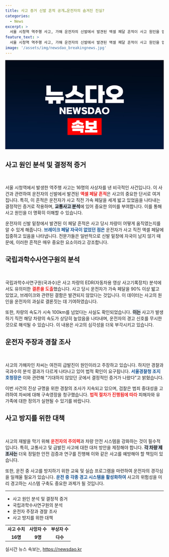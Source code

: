 ```yaml
---
title: 사고 증거 신발 흔적 공개…운전자의 숨겨진 진실?
categories:
  - News
excerpt: >
  서울 시청역 역주행 사고, 가해 운전자의 신발에서 발견된 액셀 페달 흔적이 사고 원인을 입증하는 결정적 증거로 떠올랐다. 국과수는 해당 운전자가 사고 직전 강하게 가속했음을 확인하며, 운전자 과실로 판단하고 구속영장을 청구했다.
feature_text: >
  서울 시청역 역주행 사고, 가해 운전자의 신발에서 발견된 액셀 페달 흔적이 사고 원인을 입증하는 결정적 증거로 떠올랐다. 국과수는 해당 운전자가 사고 직전 강하게 가속했음을 확인하며, 운전자 과실로 판단하고 구속영장을 청구했다.
image: '/assets/img/newsdao_breakingnews.jpg'
---
```


<p><img src="/assets/img/newsdao_breakingnews.jpg" alt="implanttips 속보" /></p>

<h2 data-ke-size="size26">사고 원인 분석 및 결정적 증거</h2>

<p data-ke-size="size16">&nbsp;</p>

<p data-ke-size="size16">서울 시청역에서 발생한 역주행 사고는 16명의 사상자를 낸 비극적인 사건입니다. 이 사건과 관련하여 운전자의 신발에서 발견된 <b><span style="color: #ee2323;">액셀 페달 흔적</span></b>은 사고의 중요한 단서로 여겨집니다. 특히, 이 흔적은 운전자가 사고 직전 가속 페달을 세게 밟고 있었음을 나타내는 결정적인 증거로 작용하며, <b><span style="background-color: #21538527;">교통사고 분석</span></b>에 있어 중요한 의미를 부여합니다. 이를 통해 사고 원인을 더 명확히 이해할 수 있습니다. </p>

<p data-ke-size="size16">운전자의 신발 밑창에서 발견된 이 페달 흔적은 사고 당시 차량이 어떻게 움직였는지를 알 수 있게 해줍니다. <b><span style="color: #1a5490;">브레이크 페달 자국이 없었던 점은</span></b> 운전자가 사고 직전 액셀 페달에 집중하고 있음을 나타냅니다. 전문가들은 일반적으로 신발 밑창에 자국이 남지 않기 때문에, 이러한 흔적은 매우 중요한 요소이라고 강조합니다.</p>

<h2 data-ke-size="size26">국립과학수사연구원의 분석</h2>

<p data-ke-size="size16">&nbsp;</p>

<p data-ke-size="size16">국립과학수사연구원(국과수)은 사고 차량의 EDR(자동차용 영상 사고기록장치) 분석에서도 유의미한 <b><span style="color: #ee2323;">결론을 도출</span></b>했습니다. 사고 당시 운전자가 가속 페달을 90% 이상 밟고 있었고, 브레이크와 관련된 결함은 발견되지 않았다는 것입니다. 이 데이터는 사고의 원인을 운전자의 과실로 결론짓는 데 기여하였습니다.</p>

<p data-ke-size="size16">또한, 차량의 속도가 시속 100km를 넘었다는 사실도 확인되었습니다. <b><span style="background-color: #21538527;">이는</span></b> 사고가 발생하기 직전 해당 차량의 속도가 상당히 높았음을 나타내며, 운전자의 경고 신호를 무시한 것으로 해석될 수 있습니다. 이 내용은 사고의 심각성을 더욱 부각시키고 있습니다.</p>

<h2 data-ke-size="size26">운전자 주장과 경찰 조사</h2>

<p data-ke-size="size16">&nbsp;</p>

<p data-ke-size="size16">사고의 가해자인 차씨는 여전히 급발진이 원인이라고 주장하고 있습니다. 하지만 경찰과 국과수의 분석 결과가 다르게 나타나고 있어 법적 확인이 요구됩니다. <b><span style="color: #1a5490;">서울경찰청 조지호청장은</span></b> 이와 관련해 "기대하지 않았던 곳에서 결정적인 증거가 나왔다"고 밝혔습니다.</p>

<p data-ke-size="size16">이번 사건의 진상 규명을 위한 경찰의 조사가 지속되고 있으며, 검찰은 범죄 중대성을 고려하여 차씨에 대해 구속영장을 청구했습니다. <b><span style="color: #ee2323;">법적 절차가 진행됨에 따라</span></b> 피해자와 유가족에 대한 정의가 실현될 수 있기를 바랍니다.</p>

<h2 data-ke-size="size26">사고 방지를 위한 대책</h2>

<p data-ke-size="size16">&nbsp;</p>

<p data-ke-size="size16">사고의 재발을 막기 위해 <b><span style="color: #ee2323;">운전자의 주의력</span></b>과 차량 안전 시스템을 강화하는 것이 필수적입니다. 특히, 교통사고 및 급발진 사고에 대한 대처 방안을 제정해야 합니다. <b><span style="background-color: #21538527;">각 차량 제조사는</span></b> 더욱 정밀한 안전 검증과 연구를 진행해 이와 같은 사고를 예방해야 할 책임이 있습니다.</p>

<p data-ke-size="size16">또한, 운전 중 사고를 방지하기 위한 교육 및 실습 프로그램을 마련하여 운전자의 경각심을 일깨울 필요가 있습니다. <b><span style="color: #1a5490;">운전 중 각종 경고 시스템을 활성화하여</span></b> 사고의 위험성을 미리 경고하는 시스템 구축도 중요한 과제가 될 것입니다.</p>

<hr>

<ul>
    <li>사고 원인 분석 및 결정적 증거</li>
    <li>국립과학수사연구원의 분석</li>
    <li>운전자 주장과 경찰 조사</li>
    <li>사고 방지를 위한 대책</li>
</ul>

<table style="width: 100%; border-collapse: collapse;">
    <tr>
        <td style="text-align: center; height: 17px;"><b>사고 수치</b></td>
        <td style="text-align: center; height: 17px;"><b>사망자 수</b></td>
        <td style="text-align: center; height: 17px;"><b>부상자 수</b></td>
    </tr>
    <tr>
        <td style="text-align: center; height: 17px;"><b>16명</b></td>
        <td style="text-align: center; height: 17px;"><b>9명</b></td>
        <td style="text-align: center; height: 17px;"><b>다수</b></td>
    </tr>
</table>

<p data-ke-size="size16"></p>
실시간 뉴스 속보는, <a href="https://newsdao.kr" rel="dofollow">https://newsdao.kr</a>


